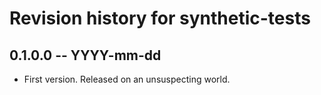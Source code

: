 # Revision history for synthetic-tests

## 0.1.0.0 -- YYYY-mm-dd

* First version. Released on an unsuspecting world.
